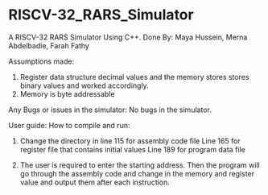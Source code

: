 # RISCV-32_RARS_Simulator
A RISCV-32 RARS Simulator Using C++. Done By: Maya Hussein, Merna Abdelbadie, Farah Fathy


Assumptions made:
1. Register data structure decimal values and the memory stores stores binary values and worked accordingly.
2. Memory is byte addressable

Any Bugs or issues in the simulator:
No bugs in the simulator.

User guide:
How to compile and run:
1. Change the directory in line 115 for assembly code file
Line 165 for register file that contains initial values
Line 189 for program data file

2. The user is required to enter the starting address. Then the program will go through the
assembly code and change in the memory and register value and output them after each
instruction.